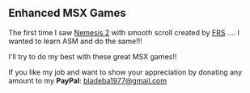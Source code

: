 ## Enhanced MSX Games

The first time I saw [Nemesis 2](https://www.youtube.com/watch?v=a13QWpZ1Cao) with smooth scroll created by [FRS](http://frs.badcoffee.info/) .... I wanted to learn ASM and do the same!!!

I'll try to do my best with these great MSX games!!

If you like my job and want to show your
appreciation by donating any amount to my
**PayPal**: [bladeba1977@gmail.com](https://paypal.me/bladeba1977)

